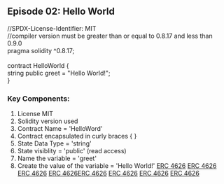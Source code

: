 ## Episode 02: Hello World

//SPDX-License-Identifier: MIT</br>
//compiler version must be greater than or equal to 0.8.17 and less than 0.9.0</br>
pragma solidity ^0.8.17;</br>
</br>
contract HelloWorld {</br>
    string public greet = "Hello World!";</br>
}</br>

### Key Components:
1. License MIT
2. Solidity version used
3. Contract Name = 'HelloWord'
4. Contract encapsulated in curly braces { }
5. State Data Type = 'string'
6. State visiblity = 'public' (read access)
7. Name the variable = 'greet'
8. Create the value of the variable = 'Hello World!'
[ERC 4626](https://ethereum.org/en/developers/docs/standards/tokens/erc-1155/)
[ERC 4626](https://ethereum.org/en/developers/docs/standards/tokens/erc-1155/)
[ERC 4626](https://ethereum.org/en/developers/docs/standards/tokens/erc-1155/)
[ERC 4626](https://ethereum.org/en/developers/docs/standards/tokens/erc-1155/)[ERC 4626](https://ethereum.org/en/developers/docs/standards/tokens/erc-1155/)
[ERC 4626](https://ethereum.org/en/developers/docs/standards/tokens/erc-1155/)
[ERC 4626](https://ethereum.org/en/developers/docs/standards/tokens/erc-1155/)
[ERC 4626](https://ethereum.org/en/developers/docs/standards/tokens/erc-1155/)
